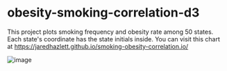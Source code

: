 # obesity-smoking-correlation-d3
This project plots smoking frequency and obesity rate among 50 states.
Each state's coordinate has the state initials inside.
You can visit this chart at https://jaredhazlett.github.io/smoking-obesity-correlation.io/



![image](https://user-images.githubusercontent.com/69011929/112092320-7c11ff00-8b54-11eb-9118-1970e4d64fac.png)
